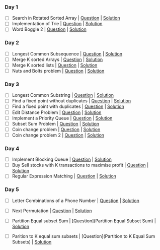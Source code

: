 ### Day 1
- [ ] Search in Rotated Sorted Array | [Question](https://leetcode.com/problems/search-in-rotated-sorted-array/) | [Solution]()
- [ ] Implementation of Trie | [Question](https://leetcode.com/problems/implement-trie-prefix-tree/) | [Solution]()
- [ ] Word Boggle 2 | [Question](https://leetcode.com/problems/word-search-ii/) | [Solution]()

### Day 2
- [ ] Longest Common Subsequence | [Question](https://leetcode.com/problems/longest-common-subsequence/) | [Solution]()
- [ ] Merge K sorted Arrays | [Question]() | [Solution]()
- [ ] Merge K sorted lists | [Question](https://leetcode.com/problems/merge-k-sorted-lists/) | [Solution]()
- [ ] Nuts and Bolts problem | [Question](https://www.lintcode.com/problem/nuts-bolts-problem/description) | [Solution]()

### Day 3
- [ ] Longest Common Substring | [Question](https://www.geeksforgeeks.org/longest-common-substring-dp-29/) | [Solution]()
- [ ] Find a fixed point without duplicates | [Question](https://www.geeksforgeeks.org/find-a-fixed-point-in-a-given-array/) | [Solution]()
- [ ] Find a fixed point with duplicates | [Question](https://www.geeksforgeeks.org/find-fixed-point-array-duplicates-allowed/) | [Solution]()
- [ ] Edit Distance Problem | [Question](https://leetcode.com/problems/edit-distance/) | [Solution]()
- [ ] Implement a Priority Queue | [Question]() | [Solution]()
- [ ] Subset Sum Problem | [Question](https://www.geeksforgeeks.org/subset-sum-problem-dp-25/) | [Solution]()
- [ ] Coin change problem | [Question](https://leetcode.com/problems/coin-change/) | [Solution]()
- [ ] Coin change problem 2 | [Question](https://leetcode.com/problems/coin-change-2/) | [Solution]()

### Day 4
- [ ] Implement Blocking Queue | [Question]() | [Solution]()
- [ ] Buy Sell stocks with K transactions to maximise profit | [Question]() | [Solution]()
- [ ] Regular Expression Matching | [Question]() | [Solution]()

### Day 5
- [ ] Letter Combinations of a Phone Number | [Question]() | [Solution]()
- [ ] Next Permutation | [Question]() | [Solution]()
- [ ] Partition Equal subset Sum | [Question](Partition Equal Subset Sum) | [Solution]()
- [ ] Parition to K equal sum subsets | [Question](Partition to K Equal Sum Subsets) | [Solution]()

